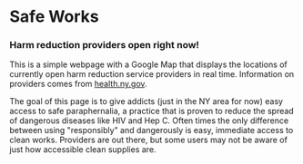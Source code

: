 <h1>Safe Works</h2>

<h3>Harm reduction providers open right now!</h3>

<span>This is a simple webpage with a Google Map that displays the locations of
currently open harm reduction service providers in real time. Information on 
providers comes from <a href="https://www.health.ny.gov/diseases/aids/consumers/prevention/needles_syringes/docs/sep_hours_sites.pdf"><span>health.ny.gov</span></a>.</span>

<p>The goal of this page is to give addicts (just in the NY 
area for now) easy access to safe paraphernalia, a practice that is proven to
reduce the spread of dangerous diseases like HIV and Hep C. Often times the 
only difference between using "responsibly" and dangerously is easy, immediate
access to clean works. Providers are out there, but some users may not be aware
of just how accessible clean supplies are.</p>
